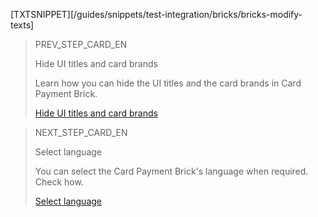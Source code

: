 [TXTSNIPPET][/guides/snippets/test-integration/bricks/bricks-modify-texts]

> PREV_STEP_CARD_EN
>
> Hide UI titles and card brands
>
> Learn how you can hide the UI titles and the card brands in Card Payment Brick.
>
> [Hide UI titles and card brands](/developers/en/docs/checkout-bricks/card-payment-brick/additional-customization/hide-title-and-flags)

> NEXT_STEP_CARD_EN
>
> Select language
>
> You can select the Card Payment Brick's language when required. Check how.
>
> [Select language](/developers/en/docs/checkout-bricks/card-payment-brick/additional-customization/select-language)